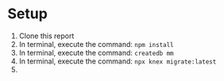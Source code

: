
# Setup 

1. Clone this report 
2. In terminal, execute the command: `npm install`
3. In terminal, execute the command: `createdb mm` 
4. In terminal, execute the command: `npx knex migrate:latest` 
5. 